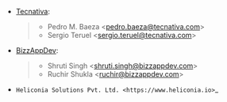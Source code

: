 - [Tecnativa](https://www.tecnativa.com):

  > - Pedro M. Baeza \<<pedro.baeza@tecnativa.com>\>
  > - Sergio Teruel \<<sergio.teruel@tecnativa.com>\>

- [BizzAppDev](https://www.bizzappdev.com):

  > - Shruti Singh \<<shruti.singh@bizzappdev.com>\>
  > - Ruchir Shukla \<<ruchir@bizzappdev.com>\>

- `Heliconia Solutions Pvt. Ltd. <https://www.heliconia.io>`_

